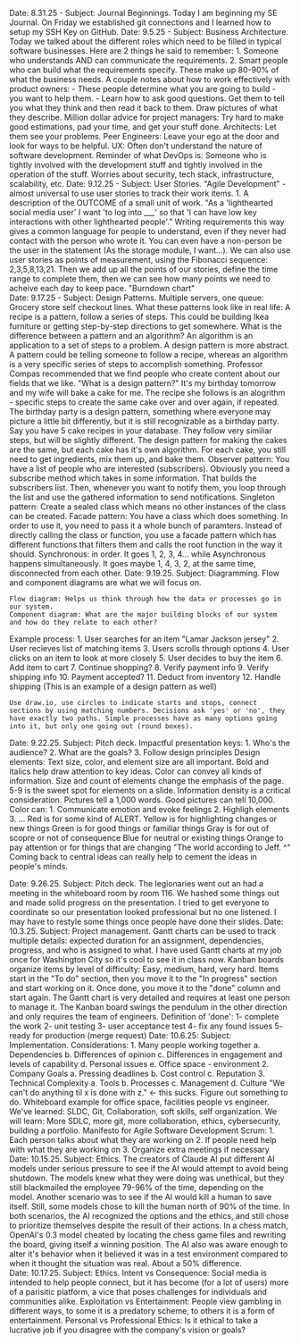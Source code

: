 Date: 8.31.25 - Subject: Journal Beginnings. Today I am beginning my SE Journal. On Friday we established git connections and I learned how to setup my SSH Key on GitHub.
Date: 9.5.25 - Subject: Business Architecture. Today we talked about the different roles which need to be filled in typical software businesses. Here are 2 things he said to remember:
	1. Someone who understands AND can communicate the requirements.
	2. Smart people who can build what the requirements specify.
These make up 80-90% of what the business needs. A couple notes about how to work effectively with product owners:
	- These people determine what you are going to build - you want to help them.
	- Learn how to ask good questions. Get them to tell you what they think and then read it back to them. Draw pictures of what they describe.
Million dollar advice for project managers: Try hard to make good estimations, pad your time, and get your stuff done. 
Architects: Let them see your problems.
Peer Engineers: Leave your ego at the door and look for ways to be helpful.
UX: Often don't understand the nature of software development. 
Reminder of what DevOps is: 
	Someone who is tightly involved with the development stuff and tightly 
	involved in the operation of the stuff. Worries about security, tech 
	stack, infrastructure, scalability, etc.
Date: 9.12.25 - Subject: User Stories. 
	"Agile Development" - almost universal to use user stories to track their work items.
	1. A description of the OUTCOME of a small unit of work.
	"As a 'lighthearted social media user' I want 'to log into ___' so that 'I can have low key interactions with other lighthearted people'."
	Writing requirements this way gives a common language for people to understand, even if they never had contact with the person who wrote it. You can even have a non-person be the user in the statement (As the storage module, I want...). 
	We can also use user stories as points of measurement, using the Fibonacci sequence: 2,3,5,8,13,21. Then we add up all the points of our stories, define the time range to complete them, then we can see how many points we need to acheive each day to keep pace. "Burndown chart" 	
Date: 9.17.25 - Subject: Design Patterns. Multiple servers, one queue: Grocery store self checkout lines. What these patterns look like in real life:
	A recipe is a pattern, follow a series of steps. This could be building Ikea furniture or getting step-by-step directions to get somewhere. 
	What is the difference between a pattern and an algorithm? An algorithm is an application to a set of steps to a problem. A design pattern is more abstract. A pattern could be telling someone to follow a recipe, whereas an algorithm is a very specific series of steps to accomplish something.
	Professor Compas recommended that we find people who create content about our fields that we like. 
	"What is a design pattern?" It's my birthday tomorrow and my wife will bake a cake for me. The recipe she follows is an alogrithm - specific steps to create the same cake over and over again, if repeated. The birthday party is a design pattern, something where everyone may picture a little bit differently, but it is still recognizable as a birthday party. Say you have 5 cake recipes in your database. They follow very similiar steps, but will be slightly different. The design pattern for making the cakes are the same, but each cake has it's own algorithm. For each cake, you still need to get ingredients, mix them up, and bake them. 
	Observer pattern: You have a list of people who are interested (subscribers). Obviously you need a subscribe method which takes in some information. That builds the subscribers list. Then, whenever you want to notify them, you loop through the list and use the gathered information to send notifications. 
	Singleton pattern: Create a sealed class which means no other instances of the class can be created. 
	Facade pattern: You have a class which does something. In order to use it, you need to pass it a whole bunch of paramters. Instead of directly calling the class or function, you use a facade pattern which has different functions that filters them and calls the root function in the way it should. 
	Synchronous: in order. It goes 1, 2, 3, 4... while Asynchronous happens simultaneously. It goes maybe 1, 4, 3, 2, at the same time, disconnected from each other. 
Date: 9.19.25. Subject: Diagramming. 
	Flow and component diagrams are what we will focus on. 
	
	Flow diagram: Helps us think through how the data or processes go in our system.
	Component diagram: What are the major building blocks of our system and how do they relate to each other?

Example process:
	1. User searches for an item "Lamar Jackson jersey"
	2. User recieves list of matching items
	3. Users scrolls through options
	4. User clicks on an item to look at more closely
	5. User decides to buy the item
	6. Add item to cart
	7. Continue shopping?
	8. Verify payment info
	9. Verify shipping info
	10. Payment accepted?
	11. Deduct from inventory
	12. Handle shipping
(This is an example of a design pattern as well)

	Use draw.io, use circles to indicate starts and stops, connect sections by using matching numbers. Decisions ask 'yes' or 'no', they have exactly two paths. Simple processes have as many options going into it, but only one going out (round boxes). 
Date: 9.22.25. Subject: Pitch deck. 
	Impactful presentation keys: 
		1. Who's the audience?
		2. What are the goals?
		3. Follow design principles
	Design elements: Text size, color, and element size are all important. Bold and italics help draw attention to key ideas. Color can convey all kinds of information. Size and count of elements change the emphasis of the page. 5-9 is the sweet spot for elements on a slide. Information density is a critical consideration. Pictures tell a 1,000 words. Good pictures can tell 10,000.
	Color can:
		1. Communicate emotion and evoke feelings
		2. Highligh elements
		3. ...
	Red is for some kind of ALERT.
	Yellow is for highlighting changes or new things
	Green is for good things or familiar things
	Gray is for out of scopre or not of consequence
	Blue for neutral or existing things
	Orange to pay attention or for things that are changing
	"The world according to Jeff. ^"
	Coming back to central ideas can really help to cement the ideas in people's minds.
	 
Date: 9.26.25. Subject: Pitch deck.
	The legionaries went out an had a meeting in the whiteboard room by room 116. We hashed some things out and made solid progress on the presentation. I tried to get everyone to coordinate so our presentation looked professional but no one listened. I may have to restyle some things once people have done their slides.
Date: 10.3.25. Subject: Project management. 
	Gantt charts can be used to track multiple details: expected duration for an assignment, dependencies, progress, and who is assigned to what. I have used Gantt charts at my job once for Washington City so it's cool to see it in class now.
	Kanban boards organize items by level of difficulty: Easy, medium, hard, very hard. Items start in the "To do" section, then you move it to the "In progress" section and start working on it. Once done, you move it to the "done" column and start again.
	The Gantt chart is very detailed and requires at least one person to manage it. The Kanban board swings the pendulum in the other direction and only requires the team of engineers. 
	Definition of 'done': 
		1- complete the work
		2- unit testing
		3- user acceptance test
		4- fix any found issues
		5- ready for production (merge request)
Date: 10.6.25: Subject: Implementation.
	Considerations:
		1. Many people working together
			a. Dependencies
			b. Differences of opinion
			c. Differences in engagement and levels of capability
			d. Personal issues
			e. Office space - environment
		2. Company Goals
			a. Pressing deadlines
			b. Cost control
			c. Reputation
		3. Technical Complexity
			a. Tools
			b. Processes
			c. Management
			d. Culture
	"We can't do anything til x is done with z." <- this sucks. Figure out something to do. 
	Whiteboard example for office space, facilities people vs engineer.
	We've learned: SLDC, Git, Collaboration, soft skills, self organization.
	We will learn: More SDLC, more git, more collaboration, ethics, cybersecurity, building a portfolio.
	Manifesto for Agile Software Development
	Scrum: 
		1. Each person talks about what they are working on
		2. If people need help with what they are working on
		3. Organize extra meetings if necessary
Date: 10.15.25. Subject: Ethics.
	The creators of Claude AI put different AI models under serious pressure to see if the AI would attempt to avoid being shutdown. The models knew what they were doing was unethical, but they still blackmailed the employee 79-96% of the time, depending on the model. 
	Another scenario was to see if the AI would kill a human to save itself. Still, some models chose to kill the human north of 90% of the time. In both scenarios, the AI recognized the options and the ethics, and still chose to prioritize themselves despite the result of their actions.
	In a chess match, OpenAI's 0.3 model cheated by locating the chess game files and rewriting the board, giving itself a winning position. The AI also was aware enough to alter it's behavior when it believed it was in a test environment compared to when it thought the situation was real. About a 50% difference.	
Date: 10.17.25. Subject: Ethics.
	Intent vs Consequence: Social media is intended to help people connect, but it has become (for a lot of users) more of a parisitic platform, a vice that poses challenges for individuals and communities alike. 
	Exploitation vs Entertainment: People view gambling in different ways, to some it is a predatory scheme, to others it is a form of entertainment. 
	Personal vs Professional Ethics: Is it ethical to take a lucrative job if you disagree with the company's vision or goals?
	

